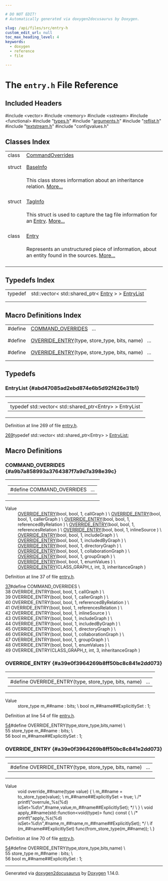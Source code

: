 ```yaml
---

# DO NOT EDIT!
# Automatically generated via doxygen2docusaurus by Doxygen.

slug: /api/files/src/entry-h
custom_edit_url: null
toc_max_heading_level: 4
keywords:
  - doxygen
  - reference
  - file

---
```


<div class="doxyPage">

# The `entry.h` File Reference



## Included Headers

<div class="doxyIncludesList">#include &lt;vector&gt;
#include &lt;memory&gt;
#include &lt;sstream&gt;
#include &lt;functional&gt;
#include "<a href="/web-doxygen/docs/api/files/src/types-h">types.h</a>"
#include "<a href="/web-doxygen/docs/api/files/src/arguments-h">arguments.h</a>"
#include "<a href="/web-doxygen/docs/api/files/src/reflist-h">reflist.h</a>"
#include "<a href="/web-doxygen/docs/api/files/src/textstream-h">textstream.h</a>"
#include "configvalues.h"
</div>

## Classes Index

<table class="doxyMembersIndex">

<tr class="doxyMemberIndexItem">
<td class="doxyMemberIndexItemType" align="left" valign="top">class</td>
<td class="doxyMemberIndexItemName" align="left" valign="top"><a href="/web-doxygen/docs/api/classes/commandoverrides">CommandOverrides</a></td>
</tr>
<tr class="doxyMemberIndexDescription">
<td class="doxyMemberIndexDescriptionLeft"></td>
<td class="doxyMemberIndexDescriptionRight">
</td>
</tr>
<tr class="doxyMemberIndexSeparator">
<td class="doxyMemberIndexSeparator" colspan="2"></td>
</tr>

<tr class="doxyMemberIndexItem">
<td class="doxyMemberIndexItemType" align="left" valign="top">struct</td>
<td class="doxyMemberIndexItemName" align="left" valign="top"><a href="/web-doxygen/docs/api/structs/baseinfo">BaseInfo</a></td>
</tr>
<tr class="doxyMemberIndexDescription">
<td class="doxyMemberIndexDescriptionLeft"></td>
<td class="doxyMemberIndexDescriptionRight">
<p>This class stores information about an inheritance relation. <a href="/web-doxygen/docs/api/structs/baseinfo/#details">More...</a></p>
</td>
</tr>
<tr class="doxyMemberIndexSeparator">
<td class="doxyMemberIndexSeparator" colspan="2"></td>
</tr>

<tr class="doxyMemberIndexItem">
<td class="doxyMemberIndexItemType" align="left" valign="top">struct</td>
<td class="doxyMemberIndexItemName" align="left" valign="top"><a href="/web-doxygen/docs/api/structs/taginfo">TagInfo</a></td>
</tr>
<tr class="doxyMemberIndexDescription">
<td class="doxyMemberIndexDescriptionLeft"></td>
<td class="doxyMemberIndexDescriptionRight">
<p>This struct is used to capture the tag file information for an <a href="/web-doxygen/docs/api/classes/entry">Entry</a>. <a href="/web-doxygen/docs/api/structs/taginfo/#details">More...</a></p>
</td>
</tr>
<tr class="doxyMemberIndexSeparator">
<td class="doxyMemberIndexSeparator" colspan="2"></td>
</tr>

<tr class="doxyMemberIndexItem">
<td class="doxyMemberIndexItemType" align="left" valign="top">class</td>
<td class="doxyMemberIndexItemName" align="left" valign="top"><a href="/web-doxygen/docs/api/classes/entry">Entry</a></td>
</tr>
<tr class="doxyMemberIndexDescription">
<td class="doxyMemberIndexDescriptionLeft"></td>
<td class="doxyMemberIndexDescriptionRight">
<p>Represents an unstructured piece of information, about an entity found in the sources. <a href="/web-doxygen/docs/api/classes/entry/#details">More...</a></p>
</td>
</tr>
<tr class="doxyMemberIndexSeparator">
<td class="doxyMemberIndexSeparator" colspan="2"></td>
</tr>

</table>

## Typedefs Index

<table class="doxyMembersIndex">

<tr class="doxyMemberIndexItem">
<td class="doxyMemberIndexItemType" align="left" valign="top">typedef</td>
<td class="doxyMemberIndexItemName" align="left" valign="top">std::vector&lt; std::shared_ptr&lt; <a href="/web-doxygen/docs/api/classes/entry">Entry</a> &gt; &gt; <a href="#abd47085ad2ebd874e6b5d92f426e31b1">EntryList</a></td>
</tr>
<tr class="doxyMemberIndexDescription">
<td class="doxyMemberIndexDescriptionLeft"></td>
<td class="doxyMemberIndexDescriptionRight">
</td>
</tr>
<tr class="doxyMemberIndexSeparator">
<td class="doxyMemberIndexSeparator" colspan="2"></td>
</tr>

</table>

## Macro Definitions Index

<table class="doxyMembersIndex">

<tr class="doxyMemberIndexItem">
<td class="doxyMemberIndexItemType" align="left" valign="top">#define</td>
<td class="doxyMemberIndexItemName" align="left" valign="top"><a href="#a9b7a858993a3764387f7a9d7a398e39c">COMMAND_OVERRIDES</a>&nbsp;&nbsp;&nbsp;...</td>
</tr>
<tr class="doxyMemberIndexDescription">
<td class="doxyMemberIndexDescriptionLeft"></td>
<td class="doxyMemberIndexDescriptionRight">
</td>
</tr>
<tr class="doxyMemberIndexSeparator">
<td class="doxyMemberIndexSeparator" colspan="2"></td>
</tr>

<tr class="doxyMemberIndexItem">
<td class="doxyMemberIndexItemType" align="left" valign="top">#define</td>
<td class="doxyMemberIndexItemName" align="left" valign="top"><a href="#a39e0f3964269b8ff50bc8c841e2dd073">OVERRIDE_ENTRY</a>(type, store_type, bits, name)&nbsp;&nbsp;&nbsp;...</td>
</tr>
<tr class="doxyMemberIndexDescription">
<td class="doxyMemberIndexDescriptionLeft"></td>
<td class="doxyMemberIndexDescriptionRight">
</td>
</tr>
<tr class="doxyMemberIndexSeparator">
<td class="doxyMemberIndexSeparator" colspan="2"></td>
</tr>

<tr class="doxyMemberIndexItem">
<td class="doxyMemberIndexItemType" align="left" valign="top">#define</td>
<td class="doxyMemberIndexItemName" align="left" valign="top"><a href="#a39e0f3964269b8ff50bc8c841e2dd073">OVERRIDE_ENTRY</a>(type, store_type, bits, name)&nbsp;&nbsp;&nbsp;...</td>
</tr>
<tr class="doxyMemberIndexDescription">
<td class="doxyMemberIndexDescriptionLeft"></td>
<td class="doxyMemberIndexDescriptionRight">
</td>
</tr>
<tr class="doxyMemberIndexSeparator">
<td class="doxyMemberIndexSeparator" colspan="2"></td>
</tr>

</table>


<div class="doxySectionDef">

## Typedefs

### EntryList {#abd47085ad2ebd874e6b5d92f426e31b1}

<div class="doxyMemberItem">
<div class="doxyMemberProto">
<table class="doxyMemberLabels">
<tr class="doxyMemberLabels">
<td class="doxyMemberLabelsLeft">
<table class="doxyMemberName">
<tr>
<td class="doxyMemberName">typedef std::vector&lt; std::shared_ptr&lt;Entry&gt; &gt; EntryList</td>
</tr>
</table>
</td>
</tr>
</table>
</div>
<div class="doxyMemberDoc">



<p>Definition at line 269 of file <a href="/web-doxygen/docs/api/files/src/entry-h">entry.h</a>.</p>


<div class="doxyProgramListing">

<div class="doxyCodeLine"><span class="doxyLineNumber"><a href="#abd47085ad2ebd874e6b5d92f426e31b1">269</a></span><span class="doxyLineContent"><span class="doxyHighlightKeyword">typedef</span><span class="doxyHighlight"> std::vector&lt; std::shared_ptr&lt;Entry&gt; &gt; <a href="#abd47085ad2ebd874e6b5d92f426e31b1">EntryList</a>;</span></span></div>

</div>

</div>
</div>

</div>

<div class="doxySectionDef">

## Macro Definitions

### COMMAND\_OVERRIDES {#a9b7a858993a3764387f7a9d7a398e39c}

<div class="doxyMemberItem">
<div class="doxyMemberProto">
<table class="doxyMemberLabels">
<tr class="doxyMemberLabels">
<td class="doxyMemberLabelsLeft">
<table class="doxyMemberName">
<tr>
<td class="doxyMemberName">#define COMMAND_OVERRIDES&nbsp;&nbsp;&nbsp;...</td>
</tr>
</table>
</td>
</tr>
</table>
</div>
<div class="doxyMemberDoc">



<dl class="doxySectionUser">
<dt>Value</dt>
<dd>
<div class="doxyVerbatim">  <a href="#a39e0f3964269b8ff50bc8c841e2dd073">OVERRIDE_ENTRY</a>(bool,          bool, 1, callGraph            ) \
  <a href="#a39e0f3964269b8ff50bc8c841e2dd073">OVERRIDE_ENTRY</a>(bool,          bool, 1, callerGraph          ) \
  <a href="#a39e0f3964269b8ff50bc8c841e2dd073">OVERRIDE_ENTRY</a>(bool,          bool, 1, referencedByRelation ) \
  <a href="#a39e0f3964269b8ff50bc8c841e2dd073">OVERRIDE_ENTRY</a>(bool,          bool, 1, referencesRelation   ) \
  <a href="#a39e0f3964269b8ff50bc8c841e2dd073">OVERRIDE_ENTRY</a>(bool,          bool, 1, inlineSource         ) \
  <a href="#a39e0f3964269b8ff50bc8c841e2dd073">OVERRIDE_ENTRY</a>(bool,          bool, 1, includeGraph         ) \
  <a href="#a39e0f3964269b8ff50bc8c841e2dd073">OVERRIDE_ENTRY</a>(bool,          bool, 1, includedByGraph      ) \
  <a href="#a39e0f3964269b8ff50bc8c841e2dd073">OVERRIDE_ENTRY</a>(bool,          bool, 1, directoryGraph       ) \
  <a href="#a39e0f3964269b8ff50bc8c841e2dd073">OVERRIDE_ENTRY</a>(bool,          bool, 1, collaborationGraph   ) \
  <a href="#a39e0f3964269b8ff50bc8c841e2dd073">OVERRIDE_ENTRY</a>(bool,          bool, 1, groupGraph           ) \
  <a href="#a39e0f3964269b8ff50bc8c841e2dd073">OVERRIDE_ENTRY</a>(bool,          bool, 1, enumValues           ) \
  <a href="#a39e0f3964269b8ff50bc8c841e2dd073">OVERRIDE_ENTRY</a>(CLASS_GRAPH_t, int,  3, inheritanceGraph     )
</div>
</dd>
</dl>

<p>Definition at line 37 of file <a href="/web-doxygen/docs/api/files/src/entry-h">entry.h</a>.</p>


<div class="doxyProgramListing">

<div class="doxyCodeLine"><span class="doxyLineNumber"><a href="#a9b7a858993a3764387f7a9d7a398e39c">37</a></span><span class="doxyLineContent"><span class="doxyHighlightPreprocessor">#define COMMAND_OVERRIDES                                       \</span></span></div>
<div class="doxyCodeLine"><span class="doxyLineNumber">38</span><span class="doxyLineContent"><span class="doxyHighlightPreprocessor">  OVERRIDE_ENTRY(bool,          bool, 1, callGraph            ) \</span></span></div>
<div class="doxyCodeLine"><span class="doxyLineNumber">39</span><span class="doxyLineContent"><span class="doxyHighlightPreprocessor">  OVERRIDE_ENTRY(bool,          bool, 1, callerGraph          ) \</span></span></div>
<div class="doxyCodeLine"><span class="doxyLineNumber">40</span><span class="doxyLineContent"><span class="doxyHighlightPreprocessor">  OVERRIDE_ENTRY(bool,          bool, 1, referencedByRelation ) \</span></span></div>
<div class="doxyCodeLine"><span class="doxyLineNumber">41</span><span class="doxyLineContent"><span class="doxyHighlightPreprocessor">  OVERRIDE_ENTRY(bool,          bool, 1, referencesRelation   ) \</span></span></div>
<div class="doxyCodeLine"><span class="doxyLineNumber">42</span><span class="doxyLineContent"><span class="doxyHighlightPreprocessor">  OVERRIDE_ENTRY(bool,          bool, 1, inlineSource         ) \</span></span></div>
<div class="doxyCodeLine"><span class="doxyLineNumber">43</span><span class="doxyLineContent"><span class="doxyHighlightPreprocessor">  OVERRIDE_ENTRY(bool,          bool, 1, includeGraph         ) \</span></span></div>
<div class="doxyCodeLine"><span class="doxyLineNumber">44</span><span class="doxyLineContent"><span class="doxyHighlightPreprocessor">  OVERRIDE_ENTRY(bool,          bool, 1, includedByGraph      ) \</span></span></div>
<div class="doxyCodeLine"><span class="doxyLineNumber">45</span><span class="doxyLineContent"><span class="doxyHighlightPreprocessor">  OVERRIDE_ENTRY(bool,          bool, 1, directoryGraph       ) \</span></span></div>
<div class="doxyCodeLine"><span class="doxyLineNumber">46</span><span class="doxyLineContent"><span class="doxyHighlightPreprocessor">  OVERRIDE_ENTRY(bool,          bool, 1, collaborationGraph   ) \</span></span></div>
<div class="doxyCodeLine"><span class="doxyLineNumber">47</span><span class="doxyLineContent"><span class="doxyHighlightPreprocessor">  OVERRIDE_ENTRY(bool,          bool, 1, groupGraph           ) \</span></span></div>
<div class="doxyCodeLine"><span class="doxyLineNumber">48</span><span class="doxyLineContent"><span class="doxyHighlightPreprocessor">  OVERRIDE_ENTRY(bool,          bool, 1, enumValues           ) \</span></span></div>
<div class="doxyCodeLine"><span class="doxyLineNumber">49</span><span class="doxyLineContent"><span class="doxyHighlightPreprocessor">  OVERRIDE_ENTRY(CLASS_GRAPH_t, int,  3, inheritanceGraph     )</span></span></div>

</div>

</div>
</div>

### OVERRIDE\_ENTRY {#a39e0f3964269b8ff50bc8c841e2dd073}

<div class="doxyMemberItem">
<div class="doxyMemberProto">
<table class="doxyMemberLabels">
<tr class="doxyMemberLabels">
<td class="doxyMemberLabelsLeft">
<table class="doxyMemberName">
<tr>
<td class="doxyMemberName">#define OVERRIDE_ENTRY(type, store_type, bits, name)&nbsp;&nbsp;&nbsp;...</td>
</tr>
</table>
</td>
</tr>
</table>
</div>
<div class="doxyMemberDoc">



<dl class="doxySectionUser">
<dt>Value</dt>
<dd>
<div class="doxyVerbatim">    store_type m_##name          : bits;       \
    bool m_##name##ExplicitlySet : 1;
</div>
</dd>
</dl>

<p>Definition at line 54 of file <a href="/web-doxygen/docs/api/files/src/entry-h">entry.h</a>.</p>


<div class="doxyProgramListing">

<div class="doxyCodeLine"><span class="doxyLineNumber"><a href="#a39e0f3964269b8ff50bc8c841e2dd073">54</a></span><span class="doxyLineContent"><span class="doxyHighlightPreprocessor">#define OVERRIDE_ENTRY(type,store_type,bits,name)  \</span></span></div>
<div class="doxyCodeLine"><span class="doxyLineNumber">55</span><span class="doxyLineContent"><span class="doxyHighlightPreprocessor">    store_type m_##name          : bits;       \</span></span></div>
<div class="doxyCodeLine"><span class="doxyLineNumber">56</span><span class="doxyLineContent"><span class="doxyHighlightPreprocessor">    bool m_##name##ExplicitlySet : 1;</span></span></div>

</div>

</div>
</div>

### OVERRIDE\_ENTRY {#a39e0f3964269b8ff50bc8c841e2dd073}

<div class="doxyMemberItem">
<div class="doxyMemberProto">
<table class="doxyMemberLabels">
<tr class="doxyMemberLabels">
<td class="doxyMemberLabelsLeft">
<table class="doxyMemberName">
<tr>
<td class="doxyMemberName">#define OVERRIDE_ENTRY(type, store_type, bits, name)&nbsp;&nbsp;&nbsp;...</td>
</tr>
</table>
</td>
</tr>
</table>
</div>
<div class="doxyMemberDoc">



<dl class="doxySectionUser">
<dt>Value</dt>
<dd>
<div class="doxyVerbatim">    void override_##name(type value) {                         \
      m_##name = to_store_type(value);                         \
      m_##name##ExplicitlySet = true;                          \
      /* printf("overrule_%s(%d) isSet=%d\n",#name,value,m_##name##ExplicitlySet); */ \
    }                                                          \
    void apply_##name(std::function&lt;void(type)&gt; func) const {  \
      /* printf("apply_%s(%d) isSet=%d\n",#name,m_##name,m_##name##ExplicitlySet); */ \
      if (m_##name##ExplicitlySet) func(from_store_type(m_##name)); \
    }
</div>
</dd>
</dl>

<p>Definition at line 70 of file <a href="/web-doxygen/docs/api/files/src/entry-h">entry.h</a>.</p>


<div class="doxyProgramListing">

<div class="doxyCodeLine"><span class="doxyLineNumber"><a href="#a39e0f3964269b8ff50bc8c841e2dd073">54</a></span><span class="doxyLineContent"><span class="doxyHighlightPreprocessor">#define OVERRIDE_ENTRY(type,store_type,bits,name)  \</span></span></div>
<div class="doxyCodeLine"><span class="doxyLineNumber">55</span><span class="doxyLineContent"><span class="doxyHighlightPreprocessor">    store_type m_##name          : bits;       \</span></span></div>
<div class="doxyCodeLine"><span class="doxyLineNumber">56</span><span class="doxyLineContent"><span class="doxyHighlightPreprocessor">    bool m_##name##ExplicitlySet : 1;</span></span></div>

</div>

</div>
</div>

</div>

<hr/>

<p class="doxyGeneratedBy">Generated via <a href="https://github.com/xpack/doxygen2docusaurus">doxygen2docusaurus</a> by <a href="https://www.doxygen.nl">Doxygen</a> 1.14.0.</p>

</div>
